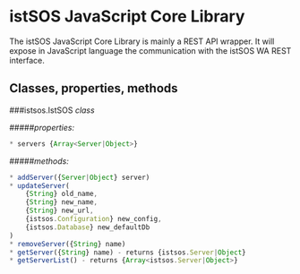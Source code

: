 # istSOS JavaScript Core Library

The istSOS JavaScript Core Library is mainly a REST API wrapper. 
It will expose in JavaScript language the communication with the istSOS WA REST interface.

## Classes, properties, methods

###istsos.IstSOS *class*

#####*properties:*
```javascript
* servers {Array<Server|Object>}
```
#####*methods:*
```javascript
* addServer({Server|Object} server)
* updateServer(
    {String} old_name, 
    {String} new_name,
    {String} new_url,
    {istsos.Configuration} new_config,
    {istsos.Database} new_defaultDb
)
* removeServer({String} name)
* getServer({String} name) - returns {istsos.Server|Object}
* getServerList() - returns {Array<istsos.Server|Object>}
```